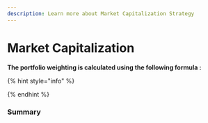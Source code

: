 ```yaml
---
description: Learn more about Market Capitalization Strategy
---
```


# Market Capitalization



**The portfolio weighting is calculated using the following formula :**&#x20;



{% hint style="info" %}

{% endhint %}

### **Summary**&#x20;

